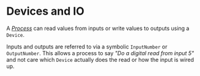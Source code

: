 # Devices and IO

A [*Process*](processes.md) can read values from inputs or write values to
outputs using a `Device`.

Inputs and outputs are referred to via a symbolic `InputNumber` or 
`OutputNumber`. This allows a process to say *"Do a digital read from input 5"*
and not care which `Device` actually does the read or how the input is wired
up.
